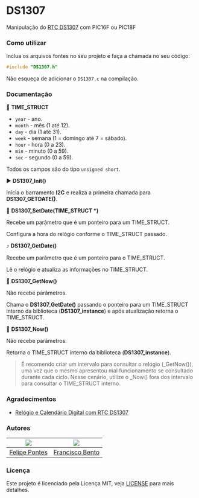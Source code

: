 # DS1307

Manipulação do [RTC DS1307](https://datasheets.maximintegrated.com/en/ds/DS1307.pdf) com PIC16F ou PIC18F

### Como utilizar

Inclua os arquivos fontes no seu projeto e faça a chamada no seu código:

```c
#include "DS1307.h"
```

Não esqueça de adicionar o `DS1307.c` na compilação.

### Documentação

:1234: __TIME_STRUCT__

- `year` - ano.
- `month` - mês (1 até 12).
- `day` - dia (1 até 31).
- `week` - semana (1 = domingo até 7 = sábado).
- `hour` - hora (0 a 23).
- `min` - minuto (0 a 59).
- `sec` - segundo (0 a 59).

Todos os campos são do tipo `unsigned short`.

:arrow_forward: __DS1307_Init()__

Inicia o barramento __I2C__ e realiza a primeira chamada para __DS1307_GETDATE()__.

:twisted_rightwards_arrows: __DS1307_SetDate(TIME_STRUCT *)__

Recebe um parâmetro que é um ponteiro para um TIME_STRUCT.

Configura a hora do relógio conforme o TIME_STRUCT passado.

:arrow_heading_up: __DS1307_GetDate()__

Recebe um parâmetro que é um ponteiro para o TIME_STRUCT.

Lê o relógio e atualiza as informações no TIME_STRUCT.

:arrows_counterclockwise: __DS1307_GetNow()__

Não recebe parâmetros.

Chama o __DS1307_GetDate()__ passando o ponteiro para um TIME_STRUCT interno da biblioteca (__DS1307_instance__) e após atualização retorna o TIME_STRUCT.

:repeat_one: __DS1307_Now()__

Não recebe parâmetros.

Retorna o TIME_STRUCT interno da biblioteca (__DS1307_instance__).

> É recomendo criar um intervalo para consultar o relógio (\_GetNow()), uma vez que o mesmo apresentou mal funcionamento se consultado durante cada ciclo. Nesse cenário, utilize o \_Now() fora dos intervalo para consultar o TIME_STRUCT interno.

### Agradecimentos

- [Relógio e Calendário Digital com RTC DS1307](http://microcontrolandos.blogspot.com.br/2012/12/relogio-e-calendario-digital-com-rtc.html)

### Autores

| ![](https://avatars0.githubusercontent.com/u/8146112?s=100) | ![](https://avatars2.githubusercontent.com/u/9325152?s=100) |
| ----- | ----- |
| [Felipe Pontes](//github.com/felipemfp) | [Francisco Bento](//github.com/chicobentojr) |

### Licença

Este projeto é licenciado pela Licença MIT, veja [LICENSE](LICENSE) para mais detalhes.
